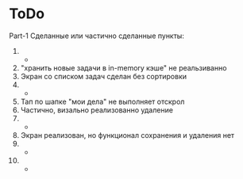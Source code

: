 # ToDo

Part-1
Сделанные или частично сделанные пункты:
1) +
2) "хранить новые задачи в in-memory кэше" не реальзиванно
3) Экран со списком задач сделан без сортировки
4) -
5) Тап по шапке "мои дела" не выполняет отскрол
6) Частично, визально реализованно удаление
7) -
8) Экран реализован, но функционал сохранения и удаления нет
9) -
10) -
